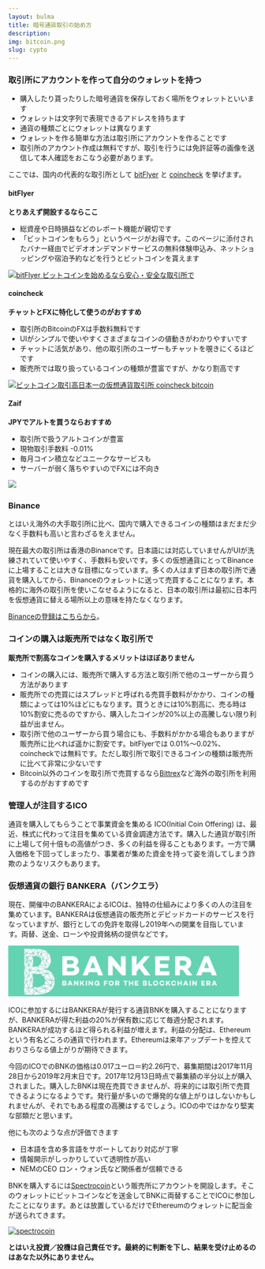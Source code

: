 ```yaml
---
layout: bulma
title: 暗号通貨取引の始め方
description: 
img: bitcoin.png
slug: cypto
---
```


### 取引所にアカウントを作って自分のウォレットを持つ

- 購入したり貰ったりした暗号通貨を保存しておく場所をウォレットといいます
- ウォレットは文字列で表現できるアドレスを持ちます
- 通貨の種類ごとにウォレットは異なります
- ウォレットを作る簡単な方法は取引所にアカウントを作ることです
- 取引所のアカウント作成は無料ですが、取引を行うには免許証等の画像を送信して本人確認をおこなう必要があります。

ここでは、国内の代表的な取引所として [bitFlyer](https://bitflyer.jp?bf=tfyf1cu1) と [coincheck](https://coincheck.com/?c=xZ8PHrVP_5g) を挙げます。

#### bitFlyer

**とりあえず開設するならここ**

- 総資産や日時損益などのレポート機能が親切です
- 「ビットコインをもらう」というページがお得です。このページに添付されたバナー経由でビデオオンデマンドサービスの無料体験申込み、ネットショッピングや宿泊予約などを行うとビットコインを貰えます

<a href="https://bitflyer.jp?bf=tfyf1cu1" target="_blank"><img src="https://bitflyer.jp/Images/Affiliate/affi_04_468x60.gif?201709" alt="bitFlyer ビットコインを始めるなら安心・安全な取引所で"></a>

#### coincheck

**チャットとFXに特化して使うのがおすすめ**

- 取引所のBitcoinのFXは手数料無料です
- UIがシンプルで使いやすくさまざまなコインの値動きがわかりやすいです
- チャットに活気があり、他の取引所のユーザーもチャットを覗きにくるほどです
- 販売所では取り扱っているコインの種類が豊富ですが、かなり割高です

<a href="https://coincheck.com/?c=xZ8PHrVP_5g" target="_blank"><img src="https://coincheck.com/images/affiliates/03_cc_banner_320x100.png" alt="ビットコイン取引高日本一の仮想通貨取引所 coincheck bitcoin"></a>

#### Zaif

**JPYでアルトを買うならおすすめ**

- 取引所で扱うアルトコインが豊富
- 現物取引手数料 -0.01%
- 毎月コイン積立などユニークなサービスも
- サーバーが弱く落ちやすいのでFXには不向き

<a href="https://zaif.jp?ac=r5s5gjl9vb" rel="nofollow"><img src="https://d2p8taqyjofgrq.cloudfront.net/images/affiliate/banner/zaif_D_234x60.png?ac=r5s5gjl9vb" /></a>

### Binance

とはいえ海外の大手取引所に比べ、国内で購入できるコインの種類はまだまだ少なく手数料も高いと言わざるをえません。

現在最大の取引所は香港のBinanceです。日本語には対応していませんがUIが洗練されていて使いやすく、手数料も安いです。多くの仮想通貨にとってBinanceに上場することは大きな目標になっています。多くの人はまず日本の取引所で通貨を購入してから、Binanceのウォレットに送って売買することになります。本格的に海外の取引所を使いこなせるようになると、日本の取引所は最初に日本円を仮想通貨に替える場所以上の意味を持たなくなります。

[Binanceの登録はこちらから](https://www.binance.com/?ref=15573632)。


### コインの購入は販売所ではなく取引所で

**販売所で割高なコインを購入するメリットはほぼありません**

- コインの購入には、販売所で購入する方法と取引所で他のユーザーから買う方法があります
- 販売所での売買にはスプレッドと呼ばれる売買手数料がかかり、コインの種類によっては10%ほどにもなります。買うときには10%割高に、売る時は10%割安に売るのですから、購入したコインが20%以上の高騰しない限り利益が出ません。
- 取引所で他のユーザーから買う場合にも、手数料がかかる場合もありますが販売所に比べれば遥かに割安です。bitFlyerでは 0.01%〜0.02%、coincheckでは無料です。ただし取引所で取引できるコインの種類は販売所に比べて非常に少ないです
- Bitcoin以外のコインを取引所で売買するなら[Bittrex](https://bittrex.com/)など海外の取引所を利用するのがおすすめです

### 管理人が注目するICO

通貨を購入してもらうことで事業資金を集める ICO(Initial Coin Offering) は、最近、株式に代わって注目を集めている資金調達方法です。購入した通貨が取引所に上場して何十倍もの高値がつき、多くの利益を得ることもあります。一方で購入価格を下回ってしまったり、事業者が集めた資金を持って姿を消してしまう詐欺のようなリスクもあります。

### 仮想通貨の銀行 BANKERA（バンクエラ）

現在、開催中のBANKERAによるICOは、独特の仕組みにより多くの人の注目を集めています。BANKERAは仮想通貨の販売所とデビッドカードのサービスを行なっていますが、銀行としての免許を取得し2019年への開業を目指しています。両替、送金、ローンや投資銘柄の提供などです。

<a href="https://bankera.com/?ref=573647074" target="_blank"><img src="/img/bankera.jpg" alt="BANKERA" width="468"/></a>

ICOに参加するにはBANKERAが発行する通貨BNKを購入することになりますが、BANKERAが得た利益の20%が保有数に応じて毎週分配されます。BANKERAが成功するほど得られる利益が増えます。利益の分配は、Ethereumという有名どころの通貨で行われます。Ethereumは来年アップデートを控えておりさらなる値上がりが期待できます。

今回のICOでのBNKの価格は0.017ユーロ＝約2.26円で、募集期間は2017年11月28日から2019年2月末日です。2017年12月13日時点で募集額の半分以上が購入されました。購入したBNKは現在売買できませんが、将来的には取引所で売買できるようになるようです。発行量が多いので爆発的な値上がりはしないかもしれませんが、それでもある程度の高騰はするでしょう。ICOの中ではかなり堅実な部類だと思います。

他にも次のような点が評価できます

- 日本語を含め多言語をサポートしており対応が丁寧
- 情報開示がしっかりしていて透明性が高い
- NEMのCEO ロン・ウォン氏など関係者が信頼できる

BNKを購入するには[Spectrocoin](https://spectrocoin.com/en/signup.html?referralId=573647074)という販売所にアカウントを開設します。そこのウォレットにビットコインなどを送金してBNKに両替することでICOに参加したことになります。あとは放置しているだけでEthereumのウォレットに配当金が送られてきます。

<a href="https://spectrocoin.com/en/signup.html?referralId=573647074" target="_blank">![spectrocoin](https://media.spectrocoin.com/banners/468x60.gif)</a>

**とはいえ投資／投機は自己責任です。最終的に判断を下し、結果を受け止めるのはあなた以外にありません。**

